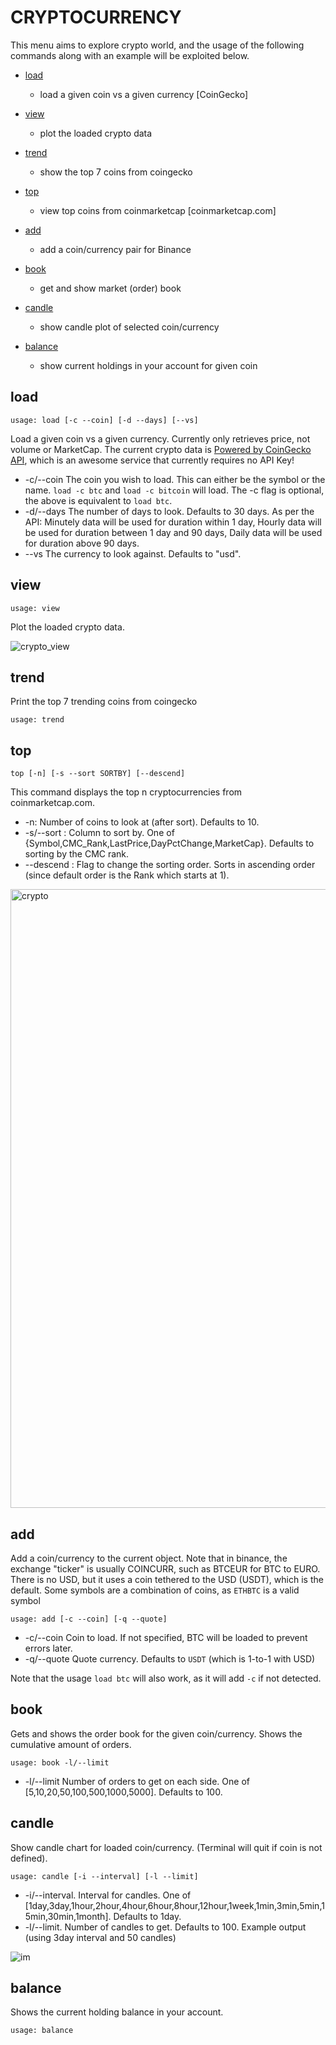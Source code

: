# CRYPTOCURRENCY

This menu aims to explore crypto world, and the usage of the following commands along with an example will be exploited below.

* [load](#load)
  * load a given coin vs a given currency [CoinGecko]
* [view](#view)
  * plot the loaded crypto data
* [trend](#trend)
  * show the top 7 coins from coingecko
* [top](#top)
  * view top coins from coinmarketcap [coinmarketcap.com] 
* [add](#add)
  * add a coin/currency pair for Binance
  
* [book](#book)
  * get and show market (order) book 
  
* [candle](#candle)
  * show candle plot of selected coin/currency
  
* [balance](#balance)
  * show current holdings in your account for given coin

## load  <a name="load"></a>

````
usage: load [-c --coin] [-d --days] [--vs]
````

Load a given coin vs a given currency. Currently only retrieves price, not volume or MarketCap. The current crypto  data is [Powered by CoinGecko API](#https://www.coingecko.com/en), which is an awesome service that currently requires no API Key! 

* -c/--coin The coin you wish to load.  This can either be the symbol or the name.  `load -c btc` and `load -c bitcoin` 
  will load.  The -c flag is optional,  the above is equivalent to `load btc`.
* -d/--days The number of days to look.  Defaults to 30 days.  As per the API: Minutely data will be used for duration within 1 day, 
  Hourly data will be used for duration between 1 day and 90 days, Daily data will be used for duration above 90 days.
* --vs The currency to look against.  Defaults to "usd".


## view  <a name="view"></a>

````
usage: view
````

Plot the loaded crypto data.

![crypto_view](https://user-images.githubusercontent.com/25267873/115787452-20889a80-a3ba-11eb-9216-f7fd1ffc98cf.png)

## trend  <a name="trend"></a>
Print the top 7 trending coins from coingecko
````
usage: trend
````


## top <a name="top"></a>

````
top [-n] [-s --sort SORTBY] [--descend]
````

This command displays the top n cryptocurrencies from coinmarketcap.com.

* -n: Number of coins to look at (after sort).  Defaults to 10.
* -s/--sort : Column to sort by. One of {Symbol,CMC_Rank,LastPrice,DayPctChange,MarketCap}. Defaults to sorting by the CMC rank.
* --descend : Flag to change the sorting order.  Sorts in ascending order (since default order is the Rank which starts at 1).

<img width="990" alt="crypto" src="https://user-images.githubusercontent.com/25267873/115787544-4746d100-a3ba-11eb-9433-b7cb9142404a.png">

## add  <a name="add"></a>
Add a coin/currency to the current object.  Note that in binance, the exchange "ticker" is usually COINCURR, such as BTCEUR
for BTC to EURO.  There is no USD, but it uses a coin tethered to the USD (USDT), which is the default.  Some symbols
are a combination of coins, as `ETHBTC` is a valid symbol
````
usage: add [-c --coin] [-q --quote]
````
* -c/--coin Coin to load. If not specified, BTC will be loaded to prevent errors later.
* -q/--quote  Quote currency.  Defaults to `USDT` (which is 1-to-1 with USD)

Note that the usage `load btc` will also work, as it will add `-c` if not detected.

## book  <a name="book"></a>
Gets and shows the order book for the given coin/currency.  Shows the cumulative amount of orders.
````
usage: book -l/--limit 
````
* -l/--limit Number of orders to get on each side.  One of [5,10,20,50,100,500,1000,5000].  Defaults to 100.

## candle  <a name="candle"></a>
Show candle chart for loaded coin/currency.  (Terminal will quit if coin is not defined).
````
usage: candle [-i --interval] [-l --limit]
````
* -i/--interval. Interval for candles.  One of [1day,3day,1hour,2hour,4hour,6hour,8hour,12hour,1week,1min,3min,5min,15min,30min,1month].
  Defaults to 1day.
* -l/--limit.  Number of candles to get.  Defaults to 100.
Example output (using 3day interval and 50 candles)
  
![im](https://user-images.githubusercontent.com/18151143/116797645-f455d380-aab5-11eb-8dbb-df257425302d.png)

## balance  <a name="balance"></a>
Shows the current holding balance in your account.
````
usage: balance
````
